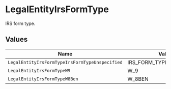 # LegalEntityIrsFormType

IRS form type.


## Values

| Name                                           | Value                                          |
| ---------------------------------------------- | ---------------------------------------------- |
| `LegalEntityIrsFormTypeIrsFormTypeUnspecified` | IRS_FORM_TYPE_UNSPECIFIED                      |
| `LegalEntityIrsFormTypeW9`                     | W_9                                            |
| `LegalEntityIrsFormTypeW8Ben`                  | W_8BEN                                         |